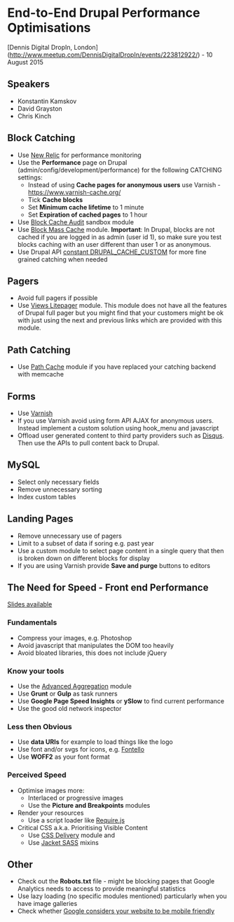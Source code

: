 # End-to-End Drupal Performance Optimisations

[Dennis Digital DropIn, London] (http://www.meetup.com/DennisDigitalDropIn/events/223812922/) - 10 August 2015

## Speakers
* Konstantin Kamskov
* David Grayston
* Chris Kinch

## Block Catching
* Use [New Relic](https://newrelic.com) for performance monitoring
* Use the **Performance** page on Drupal (admin/config/development/performance) for the following CATCHING settings:
  * Instead of using **Cache pages for anonymous users** use Varnish - https://www.varnish-cache.org/
  * Tick **Cache blocks**
  * Set **Minimum cache lifetime** to 1 minute
  * Set **Expiration of cached pages** to 1 hour
* Use [Block Cache Audit](https://www.drupal.org/sandbox/PeterC/1836684) sandbox module
* Use [Block Mass Cache](https://www.drupal.org/project/blocks_mass_cache) module. **Important**: In Drupal, blocks are not cached if you are logged in as admin (user id 1), so make sure you test blocks caching with an user different than user 1 or as anonymous.
* Use Drupal API [constant DRUPAL_CACHE_CUSTOM](https://www.drupal.org/project/blocks_mass_cache) for more fine grained catching when needed

## Pagers
* Avoid full pagers if possible
* Use [Views Litepager](https://www.drupal.org/project/views_litepager) module. This module does not have all the features of Drupal full pager but you might find that your customers might be ok with just using the next and previous links which are provided with this module.

## Path Catching
* Use [Path Cache](https://www.drupal.org/project/views_litepager) module if you have replaced your catching backend with memcache

## Forms
* Use [Varnish](https://www.varnish-cache.org/)
* If you use Varnish avoid using form API AJAX for anonymous users. Instead implement a custom solution using hook_menu and javascript
* Offload user generated content to third party providers such as [Disqus](https://disqus.com). Then use the APIs to pull content back to Drupal.

## MySQL
* Select only necessary fields
* Remove unnecessary sorting
* Index custom tables

## Landing Pages
* Remove unnecessary use of pagers
* Limit to a subset of data if soring e.g. past year
* Use a custom module to select page content in a single query that then is broken down on different blocks for display
* If you are using Varnish provide **Save and purge** buttons to editors

## The Need for Speed - Front end Performance
[Slides available](http://slides.com/chriskinch/perf-op#/)

### Fundamentals
* Compress your images, e.g. Photoshop
* Avoid javascript that manipulates the DOM too heavily
* Avoid bloated libraries, this does not include jQuery

### Know your tools
* Use the [Advanced Aggregation](https://www.drupal.org/project/advagg) module
* Use **Grunt** or **Gulp** as task runners
* Use **Google Page Speed Insights** or **ySlow** to find current performance
* Use the good old network inspector

### Less then Obvious
* Use **data URIs** for example to load things like the logo
* Use font and/or svgs for icons, e.g. [Fontello](http://fontello.com)
* Use **WOFF2** as your font format

### Perceived Speed
* Optimise images more:
  * Interlaced or progressive images
  * Use the **Picture and Breakpoints** modules
* Render your resources
  * Use a script loader like [Require.js](http://requirejs.org)
* Critical CSS a.k.a. Prioritising Visible Content
  * Use [CSS Delivery](https://www.drupal.org/project/css_delivery) module and
  * Use [Jacket SASS](https://github.com/at-import/jacket) mixins

## Other
* Check out the **Robots.txt** file - might be blocking pages that Google Analytics needs to access to provide meaningful statistics
* Use lazy loading (no specific modules mentioned) particularly when you have image galleries
* Check whether [Google considers your website to be mobile friendly](https://www.google.co.uk/webmasters/tools/mobile-friendly)
